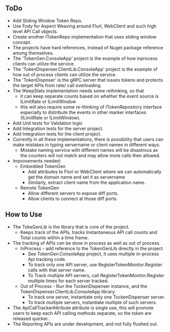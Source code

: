 
## ToDo ##
- Add Sliding Window Token Repo.
- Use Fody for Aspect Weaving around Flurl, WebClient and such high level API Call objects.
- Create another ITokenRepo implementation that uses sliding window concept.
- The projects have hard references, instead of Nuget package reference among themselves.
- The 'TokenGen.ConsoleApp' project is the example of how inprocess clients can utilize the service. 
- The 'TokenDispenser.ClientLib.ConsoleApp' project is the example of how out of process clients can utilize the service.
- The 'TokenDispnser' is the gRPC server that issues tokens and protects the target APIs from rate/ call overloading.
- The IKeepStats implementation needs some rethinking, so that 
  - it can keep separate counts based on whether the event source is ILimitRate or ILimitWindow
  - this will also require some re-thinking of ITokenRepository interface especially to distribute the events in other marker interfaces (ILimitRate or ILimitWindow).
- Add Unit tests for Validation logic
- Add Integration tests for the server project.
- Add Integration tests for the client project.
- Currently in all these implementations, there is possibility that users can make mistakes in typing servername or client names in different ways.
  - Mistake naming service with different names will be disastrous as the counters will not match and may allow more calls then allowed.
- Improvements needed:
  - Embedded TokenGen
    - Add attributes to Flurl or WebClient where we can automatically get the domain name and set it as servername
    - Similarly, extract client name from the application name.
  - Remote TokenGen
    - Allow different servers to expose diff ports.
    - Allow clients to connect at those diff ports.

## How to Use ##
- The TokeGenLib is the library that is core of the project.
  - Keeps track of the APIs, tracks Instantaneous API call counts and Total counts within a time frame.
- The tracking of APIs can be done in process as well as out of process.
  - InProcess - add reference to the TokenGenLib directly in the project
    - See TokenGen.ConsoleApp project, it uses multiple in-process Api tracking code.
    - To track only one API server, use RegisterTokenMonitor.Register calls with that server name.
    - To Track multiple API servers, call RegisterTokenMonitor.Register multiple times for each server tracked.
  - Out of Process - Run the TockenDispenser instance, and the TokenDispenser.ClientLib.ConsoleApp library.
    - To track one server, instantiate only one TockenDispenser server.
    - To track multiple servers, instantiate multiple of such servers.
- The ApiCallTrackerAttribute attribute is single use, this will promote users to keep each API calling methods separate, so the token are released quicker..
- The Reporting APIs are under development, and not fully flushed out.

